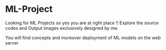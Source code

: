 # ML-Project
Looking for ML Projects so yes you are at right place !! Explore the source codes and Output images exclusively designed by me.

You will find concepts and moreover deployment of ML models on the web server
